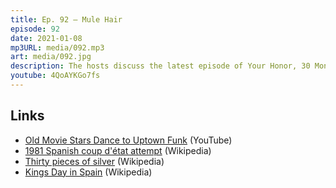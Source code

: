 ```yaml
---
title: Ep. 92 – Mule Hair
episode: 92
date: 2021-01-08
mp3URL: media/092.mp3
art: media/092.jpg
description: The hosts discuss the latest episode of Your Honor, 30 Monedas from Spanish HBO, the currently happening coup d'état, and Kings Day in Spain.
youtube: 4QoAYKGo7fs
---
```


## Links

- [Old Movie Stars Dance to Uptown Funk](https://www.youtube.com/watch?v=Xn4p4QSJMMo) (YouTube)
- [1981 Spanish coup d'état attempt](https://en.wikipedia.org/wiki/1981_Spanish_coup_d%27état_attempt) (Wikipedia)
- [Thirty pieces of silver](https://en.wikipedia.org/wiki/Thirty_pieces_of_silver) (Wikipedia)
- [Kings Day in Spain](https://en.wikipedia.org/wiki/Epiphany_(holiday)#Spain) (Wikipedia)